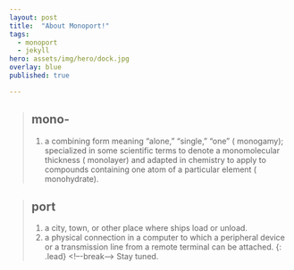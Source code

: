 ```yaml
---
layout: post
title:  "About Monoport!"
tags:
  - monoport
  - jekyll
hero: assets/img/hero/dock.jpg
overlay: blue
published: true

---
```

> ## mono-
> 1. a combining form meaning “alone,” “single,” “one” ( monogamy); specialized in some scientific terms to denote a monomolecular thickness ( monolayer) and adapted in chemistry to apply to compounds containing one atom of a particular element ( monohydrate).

> ## port
> 1. a city, town, or other place where ships load or unload.
> 2. a physical connection in a computer to which a peripheral device or a transmission line from a remote terminal can be attached.
{: .lead}
<!–-break-–>
Stay tuned.